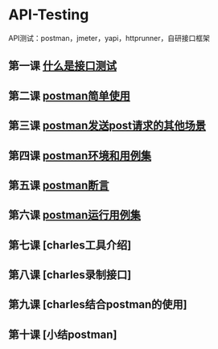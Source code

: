 # API-Testing
API测试：postman，jmeter，yapi，httprunner，自研接口框架
## 第一课 [什么是接口测试](basic/lesson1.md)
## 第二课 [postman简单使用](postman/lesson2)
## 第三课 [postman发送post请求的其他场景](postman/lesson3)
## 第四课 [postman环境和用例集](postman/lesson4)
## 第五课 [postman断言](postman/lesson5)
## 第六课 [postman运行用例集](postman/lesson6)
## 第七课 [charles工具介绍]
## 第八课 [charles录制接口]
## 第九课 [charles结合postman的使用]
## 第十课 [小结postman]
